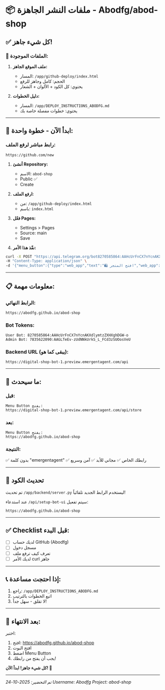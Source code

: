 # 📦 ملفات النشر الجاهزة - Abodfg/abod-shop

## ✅ كل شيء جاهز!

### 📁 الملفات الموجودة:

1. **ملف الموقع الجاهز:**
   - المسار: `/app/github-deploy/index.html`
   - الحجم: كامل وجاهز للرفع
   - يحتوي: كل الكود + الألوان + الشعار

2. **دليل الخطوات:**
   - المسار: `/app/DEPLOY_INSTRUCTIONS_ABODFG.md`
   - يحتوي: خطوات مفصلة خاصة بك

---

## 🚀 ابدأ الآن - خطوة واحدة:

### رابط مباشر لرفع الملف:
```
https://github.com/new
```

1. **أنشئ Repository:**
   - الاسم: `abod-shop`
   - Public ✅
   - Create

2. **ارفع الملف:**
   - من: `/app/github-deploy/index.html`
   - باسم: `index.html`

3. **فعّل Pages:**
   - Settings > Pages
   - Source: main
   - Save

4. **نفّذ هذا الأمر:**
```bash
curl -X POST "https://api.telegram.org/bot8270585864:AAHcUrFnCX7nYcnAKXdlymtzZXHXghDGW-o/setChatMenuButton" \
-H "Content-Type: application/json" \
-d '{"menu_button":{"type":"web_app","text":"🛍️ افتح المتجر","web_app":{"url":"https://abodfg.github.io/abod-shop"}}}'
```

---

## 📋 معلومات مهمة:

### الرابط النهائي:
```
https://abodfg.github.io/abod-shop
```

### Bot Tokens:
```
User Bot: 8270585864:AAHcUrFnCX7nYcnAKXdlymtzZXHXghDGW-o
Admin Bot: 7835622090:AAGLTeEv-zUdNNkUrkS_L_FCd3zSUOosVeU
```

### Backend URL (يبقى كما هو):
```
https://digital-shop-bot-1.preview.emergentagent.com/api
```

---

## 🎯 ما سيحدث:

### قبل:
```
Menu Button يفتح:
https://digital-shop-bot-1.preview.emergentagent.com/api/store
```

### بعد:
```
Menu Button يفتح:
https://abodfg.github.io/abod-shop
```

### النتيجة:
✅ بدون كلمة "emergentagent"
✅ رابطك الخاص
✅ مجاني للأبد
✅ آمن وسريع

---

## 🔄 تحديث الكود

تم تحديث `/app/backend/server.py` ليستخدم الرابط الجديد تلقائياً!

عند استدعاء `/api/setup-bot-ui` سيتم تفعيل:
```
https://abodfg.github.io/abod-shop
```

---

## ✅ Checklist قبل البدء:

- [ ] لديك حساب GitHub (Abodfg)
- [ ] مسجل دخول
- [ ] تعرف كيف ترفع ملف
- [ ] لديك الأمر curl جاهز

---

## 📞 إذا احتجت مساعدة:

1. راجع: `/app/DEPLOY_INSTRUCTIONS_ABODFG.md`
2. اتبع الخطوات بالترتيب
3. لا تقلق - سهل جداً!

---

## 🎉 بعد الانتهاء:

اختبر:
1. افتح: https://abodfg.github.io/abod-shop
2. افتح البوت
3. اضغط Menu Button
4. يجب أن يفتح من رابطك!

**كل شيء جاهز! ابدأ الآن! 🚀**

---

*تم التحضير: 2025-10-24*
*Username: Abodfg*
*Project: abod-shop*
